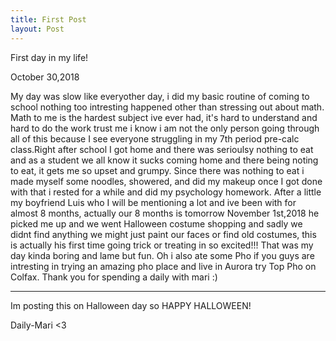 ```yaml
---
title: First Post
layout: Post
---
```


First day in my life!


October 30,2018

   My day was slow like everyother day, i did my basic routine of coming to school nothing too intresting happened other than stressing out about math. Math to me is the hardest subject ive ever had, it's hard to understand and hard to do the work trust me i know i am not the only person going through all of this because I see everyone struggling in my 7th period pre-calc class.Right after school I got home and there was serioulsy nothing to eat and as a student we all know it sucks coming home and there being noting to eat, it gets me so upset and grumpy. Since there was nothing to eat i made myself some noodles, showered, and did my makeup once I got done with that i rested for a while and did my psychology homework. After a little my boyfriend Luis who I will be mentioning a lot and ive been with for almost 8 months, actually our 8 months is tomorrow November 1st,2018 he picked me up and we went Halloween costume shopping and sadly we didnt find anything we might  just paint our faces or find old costumes, this is actually his first time going trick or treating in so excited!!! That was my day kinda boring and lame but fun. Oh i also ate some Pho if you guys are intresting in trying an amazing pho place and live in Aurora try Top Pho on Colfax. Thank you for spending a daily with mari :)
   
   ----
   
Im posting this on Halloween day so HAPPY HALLOWEEN!
   


Daily-Mari <3
